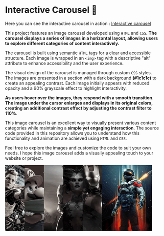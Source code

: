 # Interactive Carousel 🚀

 Here you can see the interactive carousel in action : [Interactive carousel](https://ladronbx.github.io/carrusel-HTML-CSS/) 

This project features an image carousel developed using `HTML` and `CSS`. **The carousel displays a series of images in a horizontal layout, allowing users to explore different categories of content interactively.**

The carousel is built using semantic `HTML` tags for a clear and accessible structure. Each image is wrapped in an `<img>` tag with a descriptive "alt" attribute to enhance accessibility and the user experience.

The visual design of the carousel is managed through custom `CSS` styles. The images are presented in a section with a dark background **(#1c1c1c)** to create an appealing contrast. Each image initially appears with reduced opacity and a 90% grayscale effect to highlight interactivity.

**As users hover over the images, they respond with a smooth transition. The image under the cursor enlarges and displays in its original colors, creating an additional contrast effect by adjusting the contrast filter to 110%.**

This image carousel is an excellent way to visually present various content categories while maintaining a **simple yet engaging interaction**. The source code provided in this repository allows you to understand how this functionality and animation are achieved using `HTML` and `CSS`.

Feel free to explore the images and customize the code to suit your own needs. I hope this image carousel adds a visually appealing touch to your website or project.


![Carrusel](img/carrusel.gif)